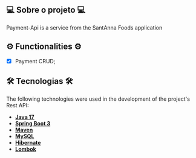 ## 💻 Sobre o projeto 💻
Payment-Api is a service from the SantAnna Foods application
## ⚙️ Functionalities ⚙️
- [x] Payment CRUD;

## 🛠 Tecnologias 🛠
The following technologies were used in the development of the project's Rest API:
- **[Java 17](https://www.oracle.com/java)**
- **[Spring Boot 3](https://spring.io/projects/spring-boot)**
- **[Maven](https://maven.apache.org)**
- **[MySQL](https://www.mysql.com)**
- **[Hibernate](https://hibernate.org)**
- **[Lombok](https://projectlombok.org)**
